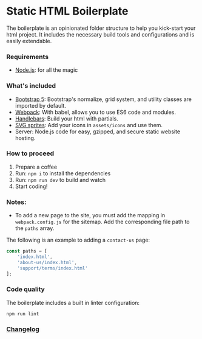 # Static HTML Boilerplate

The boilerplate is an opinionated folder structure to help you kick-start your html project. It includes the necessary build tools and configurations and is easily extendable.

### Requirements

*   [Node.js](http://nodejs.org): for all the magic

### What's included

*   [Bootstrap 5](http://getbootstrap.com/): Bootstrap's normalize, grid system, and utility classes are imported by default.
*   [Webpack](https://webpack.js.org/): With babel, allows you to use ES6 code and modules.
*   [Handlebars](http://handlebarsjs.com/): Build your html with partials.
*   [SVG sprites](https://css-tricks.com/svg-sprites-use-better-icon-fonts/): Add your icons in `assets/icons` and use them.
*   Server: Node.js code for easy, gzipped, and secure static website hosting.

### How to proceed

1.  Prepare a coffee
1.  Run: `npm i` to install the dependencies
1.  Run: `npm run dev` to build and watch
1.  Start coding!


### Notes:
* To add a new page to the site, you must add the mapping in `webpack.config.js` for the sitemap. Add the corresponding file path to the `paths` array.

The following is an example to adding a `contact-us` page:
```javascript
const paths = [
    'index.html',
    'about-us/index.html',
    'support/terms/index.html'
];
```

### Code quality

The boilerplate includes a built in linter configuration:

`npm run lint`

### [Changelog](CHANGELOG.md)
